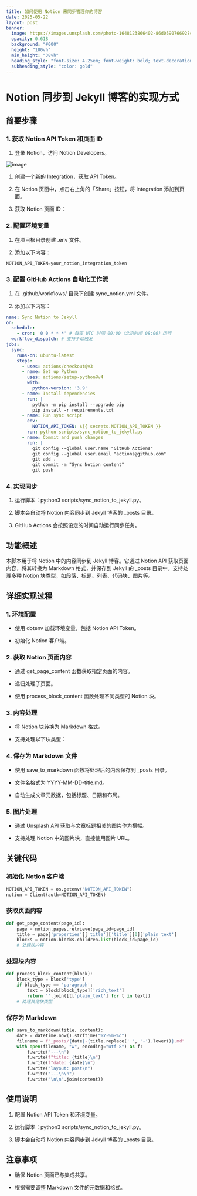 ```yaml
---
title: 如何使用 Notion 来同步管理你的博客
date: 2025-05-22
layout: post
banner:
  image: https://images.unsplash.com/photo-1648123866402-86d059076692?crop=entropy&cs=tinysrgb&fit=max&fm=jpg&ixid=M3w2OTIwMzJ8MHwxfHJhbmRvbXx8fHx8fHx8fDE3NDc5MTc4ODN8&ixlib=rb-4.1.0&q=80&w=1080
  opacity: 0.618
  background: "#000"
  height: "100vh"
  min_height: "38vh"
  heading_style: "font-size: 4.25em; font-weight: bold; text-decoration: underline"
  subheading_style: "color: gold"
---
```


# Notion 同步到 Jekyll 博客的实现方式

## 简要步骤

### 1. 获取 Notion API Token 和页面 ID

1. 登录 Notion，访问 Notion Developers。

![image](https://prod-files-secure.s3.us-west-2.amazonaws.com/a7a0cc5a-89b9-4cda-8686-1fba0ca52f40/d19c1afe-dea5-4312-9333-786b0ba83054/image.png?X-Amz-Algorithm=AWS4-HMAC-SHA256&X-Amz-Content-Sha256=UNSIGNED-PAYLOAD&X-Amz-Credential=ASIAZI2LB466R3FSPA2A%2F20250522%2Fus-west-2%2Fs3%2Faws4_request&X-Amz-Date=20250522T124442Z&X-Amz-Expires=3600&X-Amz-Security-Token=IQoJb3JpZ2luX2VjEBwaCXVzLXdlc3QtMiJIMEYCIQDnfWYRueWYICGFrsdhqf2Lp%2BOX5XOa%2Fgi0a8eJps0HSwIhAPMAL3mEM9wpAtlTPVwxMQ8if%2FZq2raVjq5BL%2Fi%2FkdZdKogECNX%2F%2F%2F%2F%2F%2F%2F%2F%2F%2FwEQABoMNjM3NDIzMTgzODA1Igxs%2Ft63bINVcgDwntkq3AMYG6a4fHJ0d7QCMI8pyXl4Gcj47jMl70oN0Te5R3Gji3QlfQGzAihhteRtkM8W53%2FhpWgxaUP1maWhCRX2dIki2YwAr%2BbPXxWC8U5%2FRk%2FMbuxR8aErJPPllgMvX9u3qw%2BTpIyEBvf9ohx5F7gy5LEnAodn5EOOYIosZDWTQMyZNuLl0Be0u9eSsUruO0uvqLf%2Bh6FSPWZStSRaUIvYYayFbCJg4WRSCubNo%2BfzC8hZ0FXe2UzbtQQb9726ZAcFowHxTyE4XVlSXKRmOhBXNYQuRxjBuDMsqr9Ah3Pel8IXJUZF%2BtiDQASEHFCAEIQMCYV6IiPy3WBjn8oqWdoOHe0iURvzpo33%2FFZNSqBAGSIQuKUAzsvoVgm%2BlKDB8HtplKVxkti952RD3jF28xOH6veiLX71nYe%2BI4uuHnjOcQ4M%2FclbKVpI6rmS9NXeRijVaryHE%2FKekvIszPLNmnmHMCpWkBUBfcGFLMqY2MTTpYqvE%2F%2Fqy3a9kU2SCrZbkA17BA62Fb%2FmGXcV4OAMtgyjQ4IMjhwlT9lAaEnbaUauCzgOAcSUwV3rQqf7g39Er1odwdmHxFVAcYMZDqYdjxJwRyQtuwlGljm%2B%2FFqyUAw7TK4vI2iS5Cw9wYUoDWiN3TDUq7zBBjqkASuTFE7neuaEEIo3%2F1%2F5UvVNnnyBIhpjkEqnS%2Biaewuc56ze9GZ71dLPidvfO6AyKv%2FKiRwHtrgGdGlX4oU6sxigM6lmJOEb5xgSL6Ot5rB5u2q0Vd5YL53v8g7o1kq3vdIRnzb1eyKS0CmEQyc0Z7AjH0bvqYYBA5s5O7qCAXD7efVQ54NLCsLR52aqCFn5NpsJYQ%2BKaP6ofYG3nkUeCGFqJy9M&X-Amz-Signature=c4366f652f11cf49367396df5d51325c04de58e5f11107715fc1b0e2e3e8500d&X-Amz-SignedHeaders=host&x-id=GetObject)

1. 创建一个新的 Integration，获取 API Token。

1. 在 Notion 页面中，点击右上角的「Share」按钮，将 Integration 添加到页面。

1. 获取 Notion 页面 ID：


### 2. 配置环境变量

1. 在项目根目录创建 .env 文件。

1. 添加以下内容：

```javascript
NOTION_API_TOKEN=your_notion_integration_token
```

### 3. 配置 GitHub Actions 自动化工作流

1. 在 .github/workflows/ 目录下创建 sync_notion.yml 文件。

1. 添加以下内容：

```yaml
name: Sync Notion to Jekyll
on:
  schedule:
    - cron: '0 0 * * *' # 每天 UTC 时间 00:00（北京时间 08:00）运行
  workflow_dispatch: # 支持手动触发
jobs:
  sync:
    runs-on: ubuntu-latest
    steps:
      - uses: actions/checkout@v3
      - name: Set up Python
        uses: actions/setup-python@v4
        with:
          python-version: '3.9'
      - name: Install dependencies
        run: |
          python -m pip install --upgrade pip
          pip install -r requirements.txt
      - name: Run sync script
        env:
          NOTION_API_TOKEN: ${{ secrets.NOTION_API_TOKEN }}
        run: python scripts/sync_notion_to_jekyll.py
      - name: Commit and push changes
        run: |
          git config --global user.name "GitHub Actions"
          git config --global user.email "actions@github.com"
          git add .
          git commit -m "Sync Notion content"
          git push
```

### 4. 实现同步

1. 运行脚本：python3 scripts/sync_notion_to_jekyll.py。

1. 脚本会自动将 Notion 内容同步到 Jekyll 博客的 _posts 目录。

1. GitHub Actions 会按照设定的时间自动运行同步任务。

## 功能概述

本脚本用于将 Notion 中的内容同步到 Jekyll 博客。它通过 Notion API 获取页面内容，将其转换为 Markdown 格式，并保存到 Jekyll 的 _posts 目录中。支持处理多种 Notion 块类型，如段落、标题、列表、代码块、图片等。

## 详细实现过程

### 1. 环境配置

- 使用 dotenv 加载环境变量，包括 Notion API Token。

- 初始化 Notion 客户端。

### 2. 获取 Notion 页面内容

- 通过 get_page_content 函数获取指定页面的内容。

- 递归处理子页面。

- 使用 process_block_content 函数处理不同类型的 Notion 块。

### 3. 内容处理

- 将 Notion 块转换为 Markdown 格式。

- 支持处理以下块类型：


### 4. 保存为 Markdown 文件

- 使用 save_to_markdown 函数将处理后的内容保存到 _posts 目录。

- 文件名格式为 YYYY-MM-DD-title.md。

- 自动生成文章元数据，包括标题、日期和布局。

### 5. 图片处理

- 通过 Unsplash API 获取与文章标题相关的图片作为横幅。

- 支持处理 Notion 中的图片块，直接使用图片 URL。

## 关键代码

### 初始化 Notion 客户端

```python
NOTION_API_TOKEN = os.getenv("NOTION_API_TOKEN")
notion = Client(auth=NOTION_API_TOKEN)
```

### 获取页面内容

```python
def get_page_content(page_id):
    page = notion.pages.retrieve(page_id=page_id)
    title = page['properties']['title']['title'][0]['plain_text']
    blocks = notion.blocks.children.list(block_id=page_id)
    # 处理块内容
```

### 处理块内容

```python
def process_block_content(block):
    block_type = block['type']
    if block_type == 'paragraph':
        text = block[block_type]['rich_text']
        return ''.join([t['plain_text'] for t in text])
    # 处理其他块类型
```

### 保存为 Markdown

```python
def save_to_markdown(title, content):
    date = datetime.now().strftime("%Y-%m-%d")
    filename = f"_posts/{date}-{title.replace(' ', '-').lower()}.md"
    with open(filename, "w", encoding="utf-8") as f:
        f.write("---\n")
        f.write(f"title: {title}\n")
        f.write(f"date: {date}\n")
        f.write("layout: post\n")
        f.write("---\n\n")
        f.write("\n\n".join(content))
```

## 使用说明

1. 配置 Notion API Token 和环境变量。

1. 运行脚本：python3 scripts/sync_notion_to_jekyll.py。

1. 脚本会自动将 Notion 内容同步到 Jekyll 博客的 _posts 目录。

## 注意事项

- 确保 Notion 页面已与集成共享。

- 根据需要调整 Markdown 文件的元数据和格式。